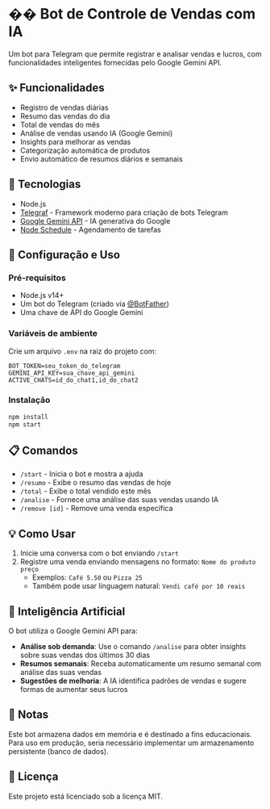 # �� Bot de Controle de Vendas com IA

Um bot para Telegram que permite registrar e analisar vendas e lucros, com funcionalidades inteligentes fornecidas pelo Google Gemini API.

## ✨ Funcionalidades

- Registro de vendas diárias
- Resumo das vendas do dia
- Total de vendas do mês
- Análise de vendas usando IA (Google Gemini)
- Insights para melhorar as vendas
- Categorização automática de produtos
- Envio automático de resumos diários e semanais

## 🔧 Tecnologias

- Node.js
- [Telegraf](https://github.com/telegraf/telegraf) - Framework moderno para criação de bots Telegram
- [Google Gemini API](https://ai.google.dev/) - IA generativa do Google
- [Node Schedule](https://www.npmjs.com/package/node-schedule) - Agendamento de tarefas

## 🚀 Configuração e Uso

### Pré-requisitos

- Node.js v14+
- Um bot do Telegram (criado via [@BotFather](https://t.me/botfather))
- Uma chave de API do Google Gemini

### Variáveis de ambiente

Crie um arquivo `.env` na raiz do projeto com:

```
BOT_TOKEN=seu_token_do_telegram
GEMINI_API_KEY=sua_chave_api_gemini
ACTIVE_CHATS=id_do_chat1,id_do_chat2
```

### Instalação

```bash
npm install
npm start
```

## 📋 Comandos

- `/start` - Inicia o bot e mostra a ajuda
- `/resumo` - Exibe o resumo das vendas de hoje
- `/total` - Exibe o total vendido este mês
- `/analise` - Fornece uma análise das suas vendas usando IA
- `/remove [id]` - Remove uma venda específica

## 💡 Como Usar

1. Inicie uma conversa com o bot enviando `/start`
2. Registre uma venda enviando mensagens no formato: `Nome do produto preço`
   - Exemplos: `Café 5.50` ou `Pizza 25`
   - Também pode usar linguagem natural: `Vendi café por 10 reais`

## 🧠 Inteligência Artificial

O bot utiliza o Google Gemini API para:

- **Análise sob demanda**: Use o comando `/analise` para obter insights sobre suas vendas dos últimos 30 dias
- **Resumos semanais**: Receba automaticamente um resumo semanal com análise das suas vendas
- **Sugestões de melhoria**: A IA identifica padrões de vendas e sugere formas de aumentar seus lucros

## 📝 Notas

Este bot armazena dados em memória e é destinado a fins educacionais. Para uso em produção, seria necessário implementar um armazenamento persistente (banco de dados).

## 📄 Licença

Este projeto está licenciado sob a licença MIT.
